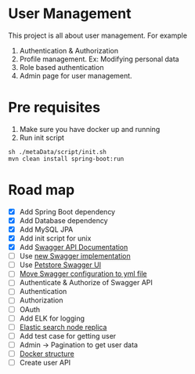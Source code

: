 # User Management
This project is all about user management. 
For example 
1. Authentication & Authorization
2. Profile management. Ex: Modifying personal data
3. Role based authentication
4. Admin page for user management.

# Pre requisites
1. Make sure you have docker up and running
2. Run init script

~~~
sh ./metaData/script/init.sh 
mvn clean install spring-boot:run
~~~

# Road map
- [X] Add Spring Boot dependency
- [X] Add Database dependency
- [X] Add MySQL JPA
- [X] Add init script for unix
- [X] Add [Swagger API Documentation](http://localhost:8080/swagger-ui.html)
- [ ] Use [new Swagger implementation](https://springfox.github.io/springfox/docs/current/) 
- [ ] Use [Petstore Swagger UI](http://petstore.swagger.io/)
- [ ] [Move Swagger configuration to yml file](https://github.com/OAI/OpenAPI-Specification/blob/master/versions/2.0.md#info-object-example)
- [ ] Authenticate & Authorize of Swagger API
- [ ] Authentication
- [ ] Authorization
- [ ] OAuth
- [ ] Add ELK for logging
- [ ] [Elastic search node replica](http://chrissimpson.co.uk/elasticsearch-yellow-cluster-status-explained.html)
- [ ] Add test case for getting user
- [ ] Admin -> Pagination to get user data
- [ ] [Docker structure](https://github.com/deviantony/docker-elk)
- [ ] Create user API